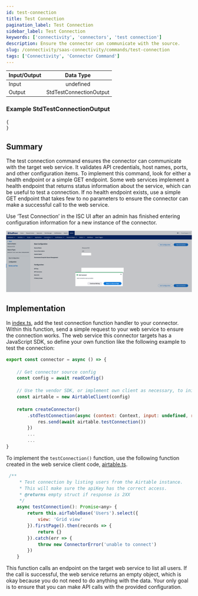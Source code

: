 ```yaml
---
id: test-connection
title: Test Connection
pagination_label: Test Connection
sidebar_label: Test Connection
keywords: ['connectivity', 'connectors', 'test connection']
description: Ensure the connector can communicate with the source.
slug: /connectivity/saas-connectivity/commands/test-connection
tags: ['Connectivity', 'Connector Command']
---
```


| Input/Output |        Data Type        |
| :----------- | :---------------------: |
| Input        |        undefined        |
| Output       | StdTestConnectionOutput |

### Example StdTestConnectionOutput

```javascript
{
}
```

## Summary

The test connection command ensures the connector can communicate with the target web service. It validates API credentials, host names, ports, and other configuration items. To implement this command, look for either a health endpoint or a simple GET endpoint. Some web services implement a health endpoint that returns status information about the service, which can be useful to test a connection. If no health endpoint exists, use a simple GET endpoint that takes few to no parameters to ensure the connector can make a successful call to the web service.

Use ‘Test Connection’ in the ISC UI after an admin has finished entering configuration information for a new instance of the connector.

![Test Connection](./img/test_command_idn.png)

## Implementation

In [index.ts](https://github.com/sailpoint-oss/airtable-example-connector/blob/main/src/index.ts), add the test connection function handler to your connector. Within this function, send a simple request to your web service to ensure the connection works. The web service this connector targets has a JavaScript SDK, so define your own function like the following example to test the connection:

```javascript
export const connector = async () => {

    // Get connector source config
    const config = await readConfig()

    // Use the vendor SDK, or implement own client as necessary, to initialize a client
    const airtable = new AirtableClient(config)

    return createConnector()
        .stdTestConnection(async (context: Context, input: undefined, res: Response<StdTestConnectionOutput>) => {
            res.send(await airtable.testConnection())
        })
        ...
        ...
}
```

To implement the `testConnection()` function, use the following function created in the web service client code, [airtable.ts](https://github.com/sailpoint-oss/airtable-example-connector/blob/main/src/airtable.ts).

```javascript
 /**
     * Test connection by listing users from the Airtable instance.
     * This will make sure the apiKey has the correct access.
     * @returns empty struct if response is 2XX
     */
    async testConnection(): Promise<any> {
        return this.airTableBase('Users').select({
            view: 'Grid view'
        }).firstPage().then(records => {
            return {}
        }).catch(err => {
            throw new ConnectorError('unable to connect')
        })
    }
```

This function calls an endpoint on the target web service to list all users. If the call is successful, the web service returns an empty object, which is okay because you do not need to do anything with the data. Your only goal is to ensure that you can make API calls with the provided configuration.
